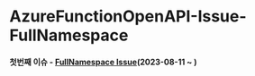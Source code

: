 # AzureFunctionOpenAPI-Issue-FullNamespace

#### 첫번째 이슈 - [FullNamespace Issue](https://github.com/Azure/azure-functions-openapi-extension/issues/153)(2023-08-11 ~ )
